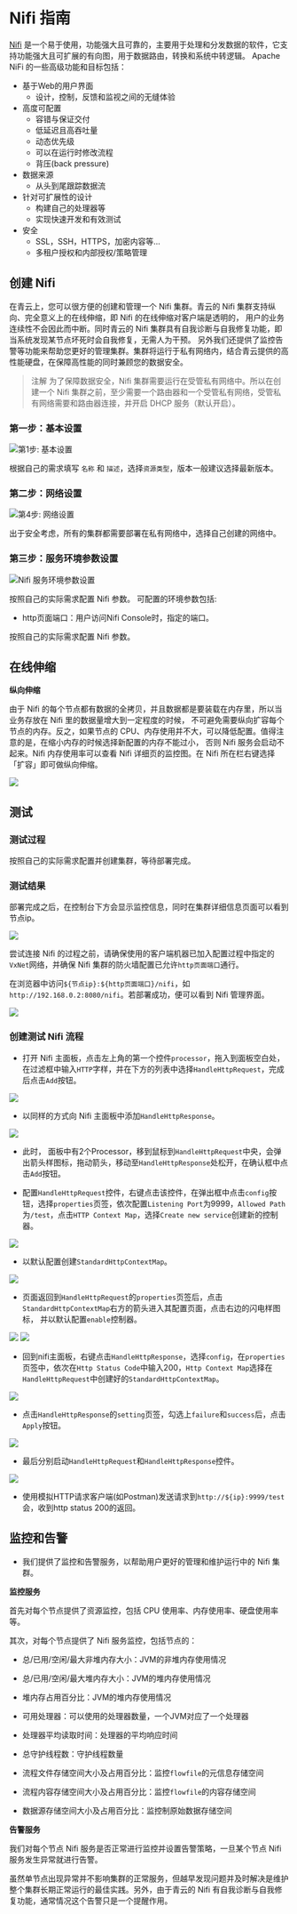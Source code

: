 ---
---

# Nifi 指南

[Nifi](https://nifi.apache.org/
) 是一个易于使用，功能强大且可靠的，主要用于处理和分发数据的软件，它支持功能强大且可扩展的有向图，用于数据路由，转换和系统中转逻辑。 Apache NiFi 的一些高级功能和目标包括：
- 基于Web的用户界面
  - 设计，控制，反馈和监视之间的无缝体验
- 高度可配置
  - 容错与保证交付
  - 低延迟且高吞吐量
  - 动态优先级
  - 可以在运行时修改流程
  - 背压(back pressure)
- 数据来源
  - 从头到尾跟踪数据流
- 针对可扩展性的设计
  - 构建自己的处理器等
  - 实现快速开发和有效测试
- 安全
  - SSL，SSH，HTTPS，加密内容等...
  - 多租户授权和内部授权/策略管理

## 创建 Nifi

在青云上，您可以很方便的创建和管理一个 Nifi 集群。青云的 Nifi 集群支持纵向、完全意义上的在线伸缩，即 Nifi 的在线伸缩对客户端是透明的， 用户的业务连续性不会因此而中断。同时青云的 Nifi 集群具有自我诊断与自我修复功能，即当系统发现某节点坏死时会自我修复，无需人为干预。 另外我们还提供了监控告警等功能来帮助您更好的管理集群。集群将运行于私有网络内，结合青云提供的高性能硬盘，在保障高性能的同时兼顾您的数据安全。

>注解
为了保障数据安全，Nifi 集群需要运行在受管私有网络中。所以在创建一个 Nifi 集群之前，至少需要一个路由器和一个受管私有网络，受管私有网络需要和路由器连接，并开启 DHCP 服务（默认开启）。


### 第一步：基本设置


![第1步: 基本设置](nifi_basic_config_s1.png)

根据自己的需求填写 `名称` 和 `描述`，选择`资源类型`，版本一般建议选择最新版本。


### 第二步：网络设置

![第4步: 网络设置](nifi_basic_config_s3.png)

出于安全考虑，所有的集群都需要部署在私有网络中，选择自己创建的网络中。

### 第三步：服务环境参数设置

![Nifi 服务环境参数设置](nifi_basic_config_s4.png)

按照自己的实际需求配置 Nifi 参数。
可配置的环境参数包括:


- http页面端口：用户访问Nifi Console时，指定的端口。


按照自己的实际需求配置 Nifi 参数。

## 在线伸缩

**纵向伸缩**

由于 Nifi 的每个节点都有数据的全拷贝，并且数据都是要装载在内存里，所以当业务存放在 Nifi 里的数据量增大到一定程度的时候， 不可避免需要纵向扩容每个节点的内存。反之，如果节点的 CPU、内存使用并不大，可以降低配置。值得注意的是，在缩小内存的时候选择新配置的内存不能过小， 否则 Nifi 服务会启动不起来。Nifi 内存使用率可以查看 Nifi 详细页的监控图。在 Nifi 所在栏右键选择「扩容」即可做纵向伸缩。

![](resize_nifi.png)

## 测试

### 测试过程

按照自己的实际需求配置并创建集群，等待部署完成。

### 测试结果

部署完成之后，在控制台下方会显示监控信息，同时在集群详细信息页面可以看到节点ip。

![](test_nifi_ip.png)

尝试连接 Nifi 的过程之前，请确保使用的客户端机器已加入配置过程中指定的`VxNet`网络，并确保 Nifi 集群的防火墙配置已允许`http页面端口`通行。

在浏览器中访问`${节点ip}:${http页面端口}/nifi`，如`http://192.168.0.2:8080/nifi`。若部署成功，便可以看到 Nifi 管理界面。

![](test_nifi_result.png)

### 创建测试 Nifi 流程

- 打开 Nifi 主面板，点击左上角的第一个控件`processor`，拖入到面板空白处，在过滤框中输入`HTTP`字样，并在下方的列表中选择`HandleHttpRequest`，完成后点击`Add`按钮。

![](nifi_flow_test_1.png)

- 以同样的方式向 Nifi 主面板中添加`HandleHttpResponse`。


![](nifi_flow_test_2.png)

- 此时， 面板中有2个Processor，移到鼠标到`HandleHttpRequest`中央，会弹出箭头样图标，拖动箭头，移动至`HandleHttpResponse`处松开，在确认框中点击`Add`按钮。


- 配置`HandleHttpRequest`控件，右键点击该控件，在弹出框中点击`config`按钮，选择`properties`页签，依次配置`Listening Port`为9999，`Allowed Path`为`/test`，点击`HTTP Context Map`，选择`Create new service`创建新的控制器。

![](nifi_flow_test_3.png)

- 以默认配置创建`StandardHttpContextMap`。

![](nifi_flow_test_4.png)

- 页面返回到`HandleHttpRequest`的`properties`页签后，点击`StandardHttpContextMap`右方的箭头进入其配置页面，点击右边的闪电样图标， 并以默认配置`enable`控制器。

![](nifi_flow_test_5.png)
![](nifi_flow_test_6.png)

- 回到nifi主面板，右键点击`HandleHttpResponse`，选择`config`，在`properties`页签中，依次在`Http Status Code`中输入200，`Http Context Map`选择在`HandleHttpRequest`中创建好的`StandardHttpContextMap`。

![](nifi_flow_test_7.png)

- 点击`HandleHttpResponse`的`setting`页签，勾选上`failure`和`success`后，点击`Apply`按钮。

![](nifi_flow_test_8.png)

- 最后分别启动`HandleHttpRequest`和`HandleHttpResponse`控件。

![](nifi_flow_test_9.png)

- 使用模拟HTTP请求客户端(如Postman)发送请求到`http://${ip}:9999/test`会，收到http status 200的返回。

## 监控和告警

- 我们提供了监控和告警服务，以帮助用户更好的管理和维护运行中的 Nifi 集群。

**监控服务**

首先对每个节点提供了资源监控，包括 CPU 使用率、内存使用率、硬盘使用率等。

其次，对每个节点提供了 Nifi 服务监控，包括节点的：
 - 总/已用/空闲/最大非堆内存大小：JVM的非堆内存使用情况
 - 总/已用/空闲/最大堆内存大小：JVM的堆内存使用情况
 - 堆内存占用百分比：JVM的堆内存使用情况
 - 可用处理器：可以使用的处理器数量，一个JVM对应了一个处理器
 - 处理器平均读取时间：处理器的平均响应时间
 - 总守护线程数：守护线程数量
 - 流程文件存储空间大小及占用百分比：监控`flowfile`的元信息存储空间
 
 - 流程内容存储空间大小及占用百分比：监控`flowfile`的内容存储空间
 - 数据源存储空间大小及占用百分比：监控制原始数据存储空间


**告警服务**

我们对每个节点 Nifi 服务是否正常进行监控并设置告警策略，一旦某个节点 Nifi 服务发生异常就进行告警。

虽然单节点出现异常并不影响集群的正常服务，但越早发现问题并及时解决是维护整个集群长期正常运行的最佳实践。另外，由于青云的 Nifi 有自我诊断与自我修复功能，通常情况这个告警只是一个提醒作用。
